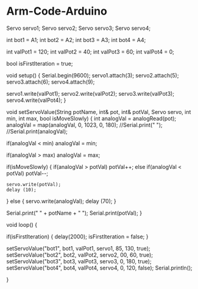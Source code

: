# Arm-Code-Arduino
Servo servo1;
Servo servo2;
Servo servo3;
Servo servo4;

int bot1 = A1;
int bot2 = A2;
int bot3 = A3;
int bot4 = A4;

int valPot1 = 120;
int valPot2 = 40;
int valPot3 = 60;
int valPot4 = 0;

bool isFirstIteration = true;

void setup() {
  Serial.begin(9600); 
  servo1.attach(3);
  servo2.attach(5);
  servo3.attach(6);
  servo4.attach(9); 

  servo1.write(valPot1);
  servo2.write(valPot2);
  servo3.write(valPot3);
  servo4.write(valPot4);
}

void setServoValue(String potName, int& pot, int& potVal, Servo servo, int min, int max, bool isMoveSlowly) {
  int analogVal = analogRead(pot);  
  analogVal = map(analogVal, 0, 1023, 0, 180);
  //Serial.print(" ");
  //Serial.print(analogVal);

  if(analogVal < min)
    analogVal = min;

  if(analogVal > max)
    analogVal = max;

  if(isMoveSlowly) {
    if(analogVal > potVal) 
      potVal++;
    else if(analogVal < potVal)
      potVal--;

    servo.write(potVal);
    delay (10);    
  }
  else {
    servo.write(analogVal);
    delay (70);
  }

  Serial.print(" " + potName + " ");
  Serial.print(potVal);
}


void loop() {

  if(isFirstIteration) {
    delay(2000);
    isFirstIteration = false;
  }

  setServoValue("bot1", bot1, valPot1, servo1, 85, 130, true);
  setServoValue("bot2", bot2, valPot2, servo2, 00, 60, true);
  setServoValue("bot3", bot3, valPot3, servo3, 0, 180, true);
  setServoValue("bot4", bot4, valPot4, servo4, 0, 120, false);
  Serial.println();
  
}
